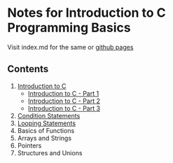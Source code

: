 # Notes for Introduction to C Programming Basics

Visit index.md for the same or [github pages](https://aniruddh-0701.github.io/C-Programming-Basics/)

## Contents

1. [Introduction to C](<Intro_to_C(1).html>)
   - [Introduction to C - Part 1](<Intro_to_C(1).html>)
   - [Introduction to C - Part 2](<Intro_to_C(2).html>)
   - [Introduction to C - Part 3](<Intro_to_C(3).html>)
2. [Condition Statements](condition_statements.html)
3. [Looping Statements](loops.html)
4. Basics of Functions
5. Arrays and Strings
6. Pointers
7. Structures and Unions
